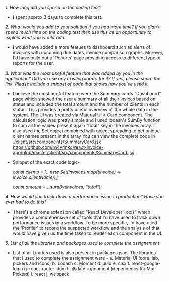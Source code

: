 _1. How long did you spend on the coding test?_

- I spent approx 3 days to complete this test.

_2. What would you add to your solution if you had more time? If you didn't spend much time on the coding test then use this as an opportunity to explain what you would add._

- I would have added a more featues to dashboard such as alerts of invoices with upcoming due dates, invoice comparison graphs. Morever, I'd have build out a 'Reports' page providing access to different type of reports for the user.

_3. What was the most useful feature that was added by you in the application? Did you use any existing library for it? If yes, please share the link. Please include a snippet of code that shows how you've used it._

- I believe the most useful feature were the Summary cards "Dashbaord" page which showed the user a summary of all their invices based on status and included the total amount and the number of clients in each status. This provides a pretty useful overview of the whole data in the system.
  The UI was created via Material UI > Card component. The calculation logic was pretty simple and I used lodash's SumBy function to sum all the values present again "total" key in the invoices array. I also used the Set object combined with object spreading to get unique client names present in the array
  You can view the complete code in ./client/src/components/SummaryCard.jsx
  https://github.com/m4y4nkd/react-invoice-app/blob/master/client/src/components/SummaryCard.jsx

- Snippet of the exact code logic-
  <br />

  _const clients = [...new Set(invoices.map((invoice) => invoice.clientName))];_

  _const amount = \_.sumBy(invoices, "total");_

_4. How would you track down a performance issue in production? Have you ever had to do this?_

- There's a chrome extension called "React Developer Tools" which provides a comprehensive set of tools that I'd have used to track down performance issues in a workflow.
  To be more specific, I'd have used the 'Profiler' to record the suspected workflow and the analysis of that would have given us the time taken to render each component in the UI.

_5. List of all the libraries and packages used to complete the assignement_

- List of all Liraries used is also present in packages.json. The libraries that I used to complete the assignment were -
  a. Material UI (core, lab, pickers and icons)
  b. Lodash
  c. Moment
  d. uuid
  e. clsx
  f. react-google-login
  g. react-router-dom
  h. @date-io/moment (dependency for Mui-Pickers)
  i. react
  j. webpack
